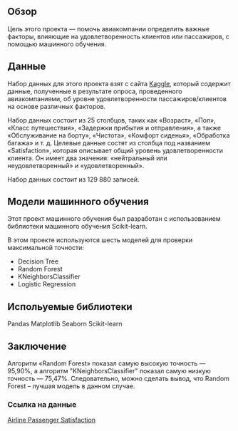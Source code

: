 ## Обзор
Цель этого проекта — помочь авиакомпании определить важные факторы, влияющие на удовлетворенность клиентов или пассажиров, с помощью машинного обучения.

## Данные
Набор данных для этого проекта взят с сайта [Kaggle](/www.kaggle.com/), который содержит данные, полученные в результате опроса, проведенного авиакомпаниями, об уровне удовлетворенности пассажиров/клиентов на основе различных факторов. 

Набор данных состоит из 25 столбцов, таких как «Возраст», «Пол», «Класс путешествия», «Задержки прибытия и отправления», а также «Обслуживание на борту», ​​«Чистота», «Комфорт сиденья», «Обработка багажа» и т. д. 
Целевые данные состят из столбца под названием «Satisfaction», которая описывает общий уровень удовлетворенности клиента. 
Он имеет два значения: «нейтральный или неудовлетворенный» и «удовлетворенный». 

Набор данных состоит из 129 880 записей.

## Модели машинного обучения

Этот проект машинного обучения был разработан с использованием библиотеки машинного обучения Scikit-learn. 

В этом проекте используются шесть моделей для проверки максимальной точности:
- Decision Tree
- Random Forest
- KNeighborsClassifier
- Logistic Regression

## Испольуемые библиотеки
Pandas
Matplotlib
Seaborn
Scikit-learn

## Заключение
Алгоритм «Random Forest» показал самую высокую точность — 95,90%, а алгоритм "KNeighborsClassifier" показал самую низкую точность — 75,47%. 
Следовательно, можно сделать вывод, что Random Forest – лучшая модель в данном случае.

### Ссылка на данные
[Airline Passenger Satisfaction](/www.kaggle.com/datasets/45d2663fdf4ab4ac845df8d1b8ec297b4085eeb7f895f57cf077e39466b668eb)


